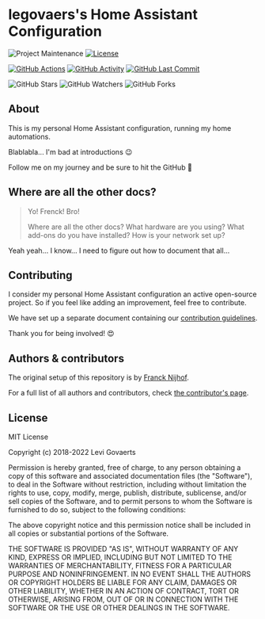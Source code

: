 # legovaers's Home Assistant Configuration

![Project Maintenance][maintenance-shield]
[![License][license-shield]](LICENSE.md)

[![GitHub Actions][actions-shield]][actions]
[![GitHub Activity][commits-shield]][commits]
[![GitHub Last Commit][last-commit-shield]][commits]

![GitHub Stars][stars-shield]
![GitHub Watchers][watchers-shield]
![GitHub Forks][forks-shield]

## About

This is my personal Home Assistant configuration, running my home automations.

Blablabla... I'm bad at introductions :wink:

Follow me on my journey and be sure to hit the GitHub :star2:

## Where are all the other docs?

> Yo! Frenck! Bro!
>
> Where are all the other docs? What hardware are you using?
> What add-ons do you have installed?
> How is your network set up?

Yeah yeah... I know...
I need to figure out how to document that all...

## Contributing

I consider my personal Home Assistant configuration an active open-source project.
So if you feel like adding an improvement, feel free to contribute.

We have set up a separate document containing our
[contribution guidelines](CONTRIBUTING.md).

Thank you for being involved! :heart_eyes:

## Authors & contributors

The original setup of this repository is by [Franck Nijhof][frenck].

For a full list of all authors and contributors,
check [the contributor's page][contributors].

## License

MIT License

Copyright (c) 2018-2022 Levi Govaerts

Permission is hereby granted, free of charge, to any person obtaining a copy
of this software and associated documentation files (the "Software"), to deal
in the Software without restriction, including without limitation the rights
to use, copy, modify, merge, publish, distribute, sublicense, and/or sell
copies of the Software, and to permit persons to whom the Software is
furnished to do so, subject to the following conditions:

The above copyright notice and this permission notice shall be included in all
copies or substantial portions of the Software.

THE SOFTWARE IS PROVIDED "AS IS", WITHOUT WARRANTY OF ANY KIND, EXPRESS OR
IMPLIED, INCLUDING BUT NOT LIMITED TO THE WARRANTIES OF MERCHANTABILITY,
FITNESS FOR A PARTICULAR PURPOSE AND NONINFRINGEMENT. IN NO EVENT SHALL THE
AUTHORS OR COPYRIGHT HOLDERS BE LIABLE FOR ANY CLAIM, DAMAGES OR OTHER
LIABILITY, WHETHER IN AN ACTION OF CONTRACT, TORT OR OTHERWISE, ARISING FROM,
OUT OF OR IN CONNECTION WITH THE SOFTWARE OR THE USE OR OTHER DEALINGS IN THE
SOFTWARE.

[commits-shield]: https://img.shields.io/github/commit-activity/y/legovaer/home-assistant-config.svg
[commits]: https://github.com/legovaer/home-assistant-config/commits/master
[contributors]: https://github.com/legovaer/home-assistant-config/graphs/contributors
[frenck]: https://github.com/frenck
[legoaer]: https://github.com/legovaer
[actions-shield]: https://github.com/legovaer/home-assistant-config/workflows/Home%20Assistant%20CI/badge.svg
[actions]: https://github.com/legovaer/home-assistant-config/actions
[home-assistant]: https://home-assistant.io
[issue]: https://github.com/legovaer/home-assistant-config/issues
[license-shield]: https://img.shields.io/github/license/legovaer/home-assistant-config.svg
[maintenance-shield]: https://img.shields.io/maintenance/yes/2020.svg
[last-commit-shield]: https://img.shields.io/github/last-commit/legovaer/home-assistant-config.svg
[stars-shield]: https://img.shields.io/github/stars/legovaer/home-assistant-config.svg?style=social&label=Stars
[forks-shield]: https://img.shields.io/github/forks/legovaer/home-assistant-config.svg?style=social&label=Forks
[watchers-shield]: https://img.shields.io/github/watchers/legovaer/home-assistant-config.svg?style=social&label=Watchers
